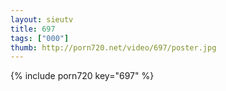 ```yaml
--- 
layout: sieutv
title: 697
tags: ["000"]
thumb: http://porn720.net/video/697/poster.jpg
---
```

{% include porn720 key="697" %} 

